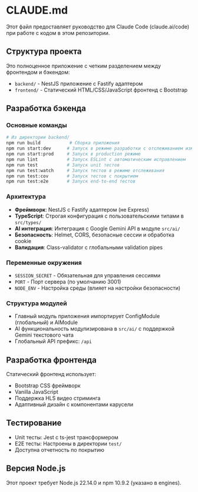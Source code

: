 # CLAUDE.md

Этот файл предоставляет руководство для Claude Code (claude.ai/code) при работе с кодом в этом репозитории.

## Структура проекта

Это полноценное приложение с четким разделением между фронтендом и бэкендом:

- `backend/` - NestJS приложение с Fastify адаптером
- `frontend/` - Статический HTML/CSS/JavaScript фронтенд с Bootstrap

## Разработка бэкенда

### Основные команды
```bash
# Из директории backend/
npm run build           # Сборка приложения
npm run start:dev      # Запуск в режиме разработки с отслеживанием изменений
npm run start:prod     # Запуск в production режиме
npm run lint           # Запуск ESLint с автоматическим исправлением
npm run test           # Запуск unit тестов
npm run test:watch     # Запуск тестов в режиме отслеживания
npm run test:cov       # Запуск тестов с покрытием
npm run test:e2e       # Запуск end-to-end тестов
```

### Архитектура
- **Фреймворк**: NestJS с Fastify адаптером (не Express)
- **TypeScript**: Строгая конфигурация с пользовательскими типами в `src/types/`
- **AI интеграция**: Интеграция с Google Gemini API в модуле `src/ai/`
- **Безопасность**: Helmet, CORS, безопасные сессии и обработка cookie
- **Валидация**: Class-validator с глобальными validation pipes

### Переменные окружения
- `SESSION_SECRET` - Обязательная для управления сессиями
- `PORT` - Порт сервера (по умолчанию 3001)
- `NODE_ENV` - Настройка среды (влияет на настройки безопасности)

### Структура модулей
- Главный модуль приложения импортирует ConfigModule (глобальный) и AIModule
- AI функциональность модулизирована в `src/ai/` с поддержкой Gemini текстового чата
- Глобальный API префикс: `/api`

## Разработка фронтенда

Статический фронтенд использует:
- Bootstrap CSS фреймворк
- Vanilla JavaScript
- Поддержка HLS видео стриминга
- Адаптивный дизайн с компонентами карусели

## Тестирование

- Unit тесты: Jest с ts-jest трансформером
- E2E тесты: Настроены в директории `test/`
- Доступна отчетность по покрытию

## Версия Node.js

Этот проект требует Node.js 22.14.0 и npm 10.9.2 (указано в engines).